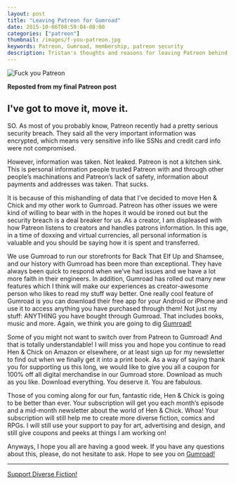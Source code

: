 ```yaml
---
layout: post
title: "Leaving Patreon for Gumroad"
date: 2015-10-06T00:59:04-08:00
categories: ["patreon"]
thumbnail: /images/f-you-patreon.jpg
keywords: Patreon, Gumroad, membership, patreon security
description: Tristan's thoughts and reasons for leaving Patreon behind and fully embracing Gumroad.
---
```


![Fuck you Patreon](/images/f-you-patreon.jpg)

<strong>Reposted from my final Patreon post</strong>

## I've got to move it, move it.

<p>SO. As most of you probably know, Patreon recently had a pretty serious security breach. They said all the very important information was encrypted, which means very sensitive info like SSNs and credit card info were not compromised.</p>

<p>However, information was taken. Not leaked. Patreon is not a kitchen sink. This is personal information people trusted Patreon with and through other people’s machinations and Patreon’s lack of safety, information about payments and addresses was taken. That sucks.</p>

<p>It is because of this mishandling of data that I’ve decided to move Hen & Chick and my other work to Gumroad. Patreon has other issues we were kind of willing to bear with in the hopes it would be ironed out but the security breach is a deal breaker for us. As a creator, I am displeased with how Patreon listens to creators and handles patrons information. In this age, in a time of doxxing and virtual currencies, all personal information is valuable and you should be saying how it is spent and transferred.</p>

<p>We use Gumroad to run our storefronts for Back That Elf Up and Shamsee, and our history with Gumroad has been more than exceptional. They have always been quick to respond when we’ve had issues and we have a lot more faith in their engineers. In addition, Gumroad has rolled out many new features which I think will make our experiences as creator-awesome person who likes to read my stuff way better. One really cool feature of Gumroad is you can download their free app for your Android or iPhone and use it to access anything you have purchased through them! Not just my stuff: ANYTHING you have bought through Gumroad. That includes books, music and more. Again, we think you are going to dig <a href="/subscribe/">Gumroad!</a></p>

<p>Some of you might not want to switch over from Patreon to Gumroad! And that is totally understandable! I will miss you and hope you continue to read Hen & Chick on Amazon or elsewhere, or at least sign up for my newsletter to find out when we finally get it into a print book. As a way of saying thank you for supporting us this long, we would like to give you all a coupon for 100% off all digital merchandise in our Gumroad store. Download as much as you like. Download everything. You deserve it. You are fabulous.</p>

<p>Those of you coming along for our fun, fantastic ride, Hen & Chick is going to be better than ever. Your subscription will get you each month’s episode and a mid-month newsletter about the world of Hen & Chick. Whoa! Your subscription will still help me to create more diverse fiction, comics and RPGs. I will still use your support to pay for art, advertising and design, and still give coupons and peeks at things I am working on!</p>

<p>Anyways, I hope you all are having a good week. If you have any questions about this, please, do not hesitate to ask. Hope to see you on <a href="/subscribe/">Gumroad!</a></p>

<hr class="hr-centered">
<script src="https://gumroad.com/js/gumroad.js"></script>
<p class="center-text"><a class="gumroad-button" href="https://gum.co/BGAT" target="_blank">Support Diverse Fiction!</a></p>
